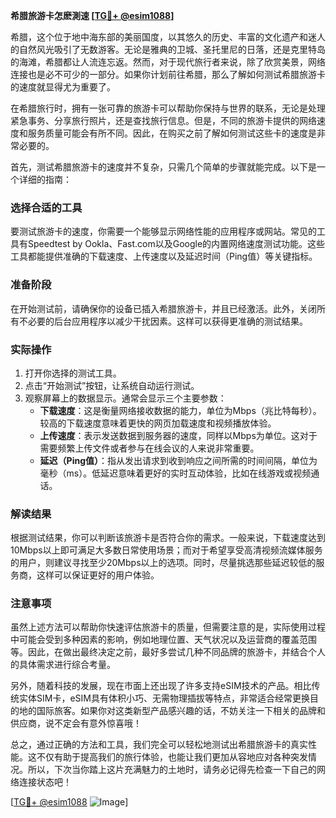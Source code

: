 **希腊旅游卡怎麽測速 [[TG💪+ @esim1088](https://t.me/s/esim1088)]**

希腊，这个位于地中海东部的美丽国度，以其悠久的历史、丰富的文化遗产和迷人的自然风光吸引了无数游客。无论是雅典的卫城、圣托里尼的日落，还是克里特岛的海滩，希腊都让人流连忘返。然而，对于现代旅行者来说，除了欣赏美景，网络连接也是必不可少的一部分。如果你计划前往希腊，那么了解如何测试希腊旅游卡的速度就显得尤为重要了。

在希腊旅行时，拥有一张可靠的旅游卡可以帮助你保持与世界的联系，无论是处理紧急事务、分享旅行照片，还是查找旅行信息。但是，不同的旅游卡提供的网络速度和服务质量可能会有所不同。因此，在购买之前了解如何测试这些卡的速度是非常必要的。

首先，测试希腊旅游卡的速度并不复杂，只需几个简单的步骤就能完成。以下是一个详细的指南：

### **选择合适的工具**

要测试旅游卡的速度，你需要一个能够显示网络性能的应用程序或网站。常见的工具有Speedtest by Ookla、Fast.com以及Google的内置网络速度测试功能。这些工具都能提供准确的下载速度、上传速度以及延迟时间（Ping值）等关键指标。

### **准备阶段**

在开始测试前，请确保你的设备已插入希腊旅游卡，并且已经激活。此外，关闭所有不必要的后台应用程序以减少干扰因素。这样可以获得更准确的测试结果。

### **实际操作**

1. 打开你选择的测试工具。
2. 点击“开始测试”按钮，让系统自动运行测试。
3. 观察屏幕上的数据显示。通常会显示三个主要参数：
   - **下载速度**：这是衡量网络接收数据的能力，单位为Mbps（兆比特每秒）。较高的下载速度意味着更快的网页加载速度和视频播放体验。
   - **上传速度**：表示发送数据到服务器的速度，同样以Mbps为单位。这对于需要频繁上传文件或者参与在线会议的人来说非常重要。
   - **延迟（Ping值）**：指从发出请求到收到响应之间所需的时间间隔，单位为毫秒（ms）。低延迟意味着更好的实时互动体验，比如在线游戏或视频通话。

### **解读结果**

根据测试结果，你可以判断该旅游卡是否符合你的需求。一般来说，下载速度达到10Mbps以上即可满足大多数日常使用场景；而对于希望享受高清视频流媒体服务的用户，则建议寻找至少20Mbps以上的选项。同时，尽量挑选那些延迟较低的服务商，这样可以保证更好的用户体验。

### **注意事项**

虽然上述方法可以帮助你快速评估旅游卡的质量，但需要注意的是，实际使用过程中可能会受到多种因素的影响，例如地理位置、天气状况以及运营商的覆盖范围等。因此，在做出最终决定之前，最好多尝试几种不同品牌的旅游卡，并结合个人的具体需求进行综合考量。

另外，随着科技的发展，现在市面上还出现了许多支持eSIM技术的产品。相比传统实体SIM卡，eSIM具有体积小巧、无需物理插拔等特点，非常适合经常更换目的地的国际旅客。如果你对这类新型产品感兴趣的话，不妨关注一下相关的品牌和供应商，说不定会有意外惊喜哦！

总之，通过正确的方法和工具，我们完全可以轻松地测试出希腊旅游卡的真实性能。这不仅有助于提高我们的旅行体验，也能让我们更加从容地应对各种突发情况。所以，下次当你踏上这片充满魅力的土地时，请务必记得先检查一下自己的网络连接状态吧！

[[TG💪+ @esim1088](https://t.me/s/esim1088) ![Image](https://i.postimg.cc/4NQfJmqS/Snipaste-2025-05-13-00-14-12.png)]